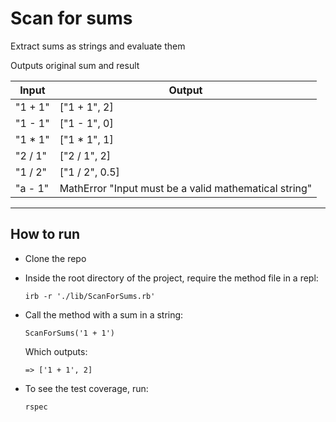 # Scan for sums

Extract sums as strings and evaluate them

Outputs original sum and result

Input | Output
--- | ---
"1 + 1" | ["1 + 1", 2]
"1 - 1" | ["1 - 1", 0]
"1 * 1" | ["1 * 1", 1]
"2 / 1" | ["2 / 1", 2]
"1 / 2" | ["1 / 2", 0.5]
"a - 1" | MathError "Input must be a valid mathematical string"

---

## How to run

- Clone the repo
- Inside the root directory of the project, require the method file in a repl:

    ```
    irb -r './lib/ScanForSums.rb'
    ```
- Call the method with a sum in a string:
    ```
    ScanForSums('1 + 1')
    ```
    Which outputs:
    ```
    => ['1 + 1', 2]
    ```

- To see the test coverage, run:

    ```
    rspec
    ```